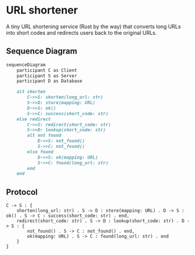 # URL shortener

A tiny URL shortening service (Rust by the way) that converts long URLs into short codes and redirects users back to the original URLs.

## Sequence Diagram
```mmd
sequenceDiagram
    participant C as Client
    participant S as Server
    participant D as Database

    alt shorten
        C->>S: shorten(long_url: str)
        S->>D: store(mapping: URL)
        D->>S: ok()
        S->>C: success(short_code: str)
    else redirect
        C->>S: redirect(short_code: str)
        S->>D: lookup(short_code: str)
        alt not found
            D->>S: not_found()
            S->>C: not_found()
        else found
            D->>S: ok(mapping: URL)
            S->>C: found(long_url: str)
        end
    end
```

## Protocol
```
C -> S : {
    shorten(long_url: str) . S -> D : store(mapping: URL) . D -> S : ok() . S -> C : success(short_code: str) . end,
    redirect(short_code: str) . S -> D : lookup(short_code: str) . D -> S : {
        not_found() . S -> C : not_found() . end,
        ok(mapping: URL) . S -> C : found(long_url: str) . end
    }
}
```
